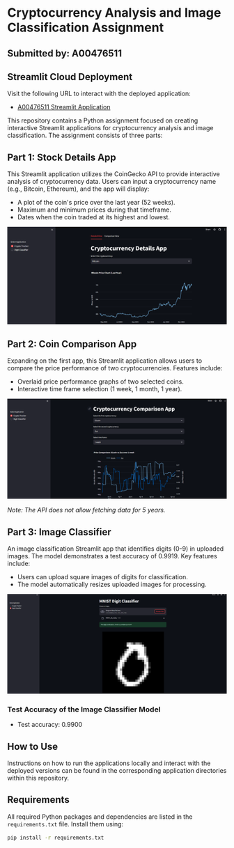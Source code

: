 # Cryptocurrency Analysis and Image Classification Assignment

## Submitted by: A00476511

## Streamlit Cloud Deployment

Visit the following URL to interact with the deployed application:

- [A00476511 Streamlit Application](https://python-assignment-a00476511.streamlit.app/)

This repository contains a Python assignment focused on creating interactive Streamlit applications for cryptocurrency analysis and image classification. The assignment consists of three parts:

## Part 1: Stock Details App

This Streamlit application utilizes the CoinGecko API to provide interactive analysis of cryptocurrency data. Users can input a cryptocurrency name (e.g., Bitcoin, Ethereum), and the app will display:

- A plot of the coin's price over the last year (52 weeks).
- Maximum and minimum prices during that timeframe.
- Dates when the coin traded at its highest and lowest.

![Cryptocurrency Detail App](app_screenshots/crypto_detail.png)

## Part 2: Coin Comparison App

Expanding on the first app, this Streamlit application allows users to compare the price performance of two cryptocurrencies. Features include:

- Overlaid price performance graphs of two selected coins.
- Interactive time frame selection (1 week, 1 month, 1 year).

![Cryptocurrency Comparison App](app_screenshots/crypto_comparison.png)

*Note: The API does not allow fetching data for 5 years.*

## Part 3: Image Classifier

An image classification Streamlit app that identifies digits (0-9) in uploaded images. The model demonstrates a test accuracy of 0.9919. Key features include:

- Users can upload square images of digits for classification.
- The model automatically resizes uploaded images for processing.

![Digit Classifier App](app_screenshots/digit_classifier.png)

### Test Accuracy of the Image Classifier Model

- Test accuracy: 0.9900

## How to Use

Instructions on how to run the applications locally and interact with the deployed versions can be found in the corresponding application directories within this repository.

## Requirements

All required Python packages and dependencies are listed in the `requirements.txt` file. Install them using:

```sh
pip install -r requirements.txt
